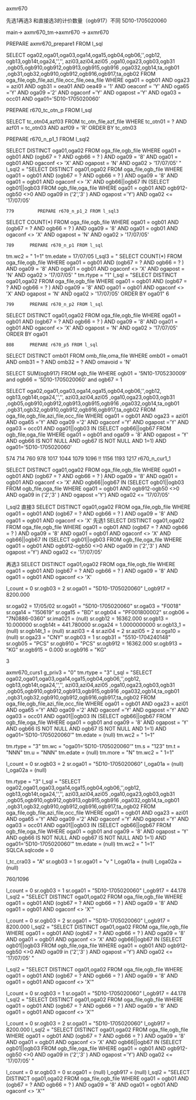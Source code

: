 axmr670

先选1再选3
和直接选3的计价数量（ogb917）不同
5D10-1705020060

main→ axmr670_tm→axmr670
        → axmr670


PREPARE axmr670_prepare1 FROM l_sql

SELECT oga02,oga01,oga03,oga14,oga15,ogb04,ogb06,'',ogb12,        ogb13,ogb14t,oga24,'','',       azi03,azi04,azi05        ,oga10,oga23,ogb03,ogb31                                ,ogb05,ogb910,ogb912,ogb913,ogb915,ogb916               ,oga032,ogb14,ta_ogb01       ,ogb31,ogb32,ogb910,ogb912,ogb916,ogb917,ta_ogb02   FROM oga_file,ogb_file,azi_file,occ_file,oea_file  WHERE oga01 = ogb01 AND oga23 = azi01 AND ogb31 = oea01 AND oea49 = '1' AND oeaconf = 'Y' AND oga65 ='Y' AND oga09 ='2'    AND ogaconf ='Y' AND ogapost ='Y'    AND oga03 = occ01    AND oga01='5D10-1705020060'


PREPARE r670_tc_otn_p FROM l_sql

SELECT tc_otn04,azf03 FROM tc_otn_file,azf_file  WHERE tc_otn01 = ?    AND azf01 = tc_otn03 AND azf09 = 'R'  ORDER BY tc_otn03 

PREPARE r670_n_p1_1 FROM l_sql2


SELECT DISTINCT oga01,oga02  FROM oga_file,ogb_file WHERE oga01 = ogb01    AND (ogb67 = ? AND  ogb66  = ? )   AND oga09 = '8'   AND oga01 = ogb01   AND ogaconf <> 'X' AND ogapost = 'N'  AND oga02 > '17/07/05' "
l_sql2 = "SELECT DISTINCT oga01,oga02  FROM oga_file,ogb_file WHERE oga01 = ogb01    AND (ogb67 = ? AND  ogb66  = ? )   AND oga09 = '8'   AND oga01 = ogb01   AND ogaconf <> 'X' AND ogb66||ogb67 IN (SELECT ogb01||ogb03 FROM ogb_file,oga_file   WHERE oga01 = ogb01 AND ogb912-ogb50 <>0 AND oga09 in ('2','3' ) AND ogapost ='Y')  AND oga02 <= '17/07/05'


	779	        PREPARE r670_n_p1_2 FROM l_sql3


SELECT COUNT(*)   FROM oga_file,ogb_file WHERE oga01 = ogb01    AND (ogb67 = ? AND  ogb66  = ? )   AND oga09 = '8'   AND oga01 = ogb01   AND ogaconf <> 'X' AND ogapost = 'N'  AND oga02 > '17/07/05' 


	789	     PREPARE r670_n_p1 FROM l_sql

tm.wc2 = " 1=1"
tm.edate = 17/07/05
l_sql3 = " SELECT COUNT(*)   FROM oga_file,ogb_file WHERE oga01 = ogb01    AND (ogb67 = ? AND  ogb66  = ? )   AND oga09 = '8'   AND oga01 = ogb01   AND ogaconf <> 'X' AND ogapost = 'N'  AND oga02 > '17/07/05' "
tm.rtype = "1"
l_sql = "SELECT DISTINCT oga01,oga02  FROM oga_file,ogb_file WHERE oga01 = ogb01    AND (ogb67 = ? AND  ogb66  = ? )   AND oga09 = '8'   AND oga01 = ogb01   AND ogaconf <> 'X' AND ogapost = 'N'  AND oga02 > '17/07/05'  ORDER BY oga01"
6


	799	     PREPARE r670_n_p2 FROM l_sql

SELECT DISTINCT oga01,oga02  FROM oga_file,ogb_file WHERE oga01 = ogb01    AND (ogb67 = ? AND  ogb66  = ? )   AND oga09 = '8'   AND oga01 = ogb01   AND ogaconf <> 'X' AND ogapost = 'N'  AND oga02 > '17/07/05'  ORDER BY oga01


	808	     PREPARE r670_p5 FROM l_sql

SELECT DISTINCT omb01  FROM omb_file,oma_file WHERE omb01 = oma01   AND omb31 = ?    AND omb32 = ?    AND omavoid = 'N'



SELECT SUM(ogb917)
FROM ogb_file
WHERE  ogb01 = '5N10-1705230009'  and
ogb66 = '5D10-1705020060' and  ogb67 = 1


 SELECT oga02,oga01,oga03,oga14,oga15,ogb04,ogb06,'',ogb12,        ogb13,ogb14t,oga24,'','',       azi03,azi04,azi05        ,oga10,oga23,ogb03,ogb31                                ,ogb05,ogb910,ogb912,ogb913,ogb915,ogb916               ,oga032,ogb14,ta_ogb01       ,ogb31,ogb32,ogb910,ogb912,ogb916,ogb917,ta_ogb02   FROM oga_file,ogb_file,azi_file,occ_file  WHERE oga01 = ogb01 AND oga23 = azi01 AND oga65 ='Y' AND oga09 ='2'    AND ogaconf ='Y' AND ogapost ='Y'    AND oga03 = occ01    AND oga01||ogb03 IN (SELECT ogb66||ogb67 FROM ogb_file,oga_file WHERE oga01 = ogb01 and oga09 = '8' AND ogapost = 'Y' AND ogb66 IS NOT NULL AND ogb67 IS NOT NULL AND  1=1)   AND oga01='5D10-1705020060'

 574
 714
 760
 978
 1017
 1044
 1079
 1096 !!
 1156
 1193
 1217
 r670_n_cur1_1

SELECT DISTINCT oga01,oga02  FROM oga_file,ogb_file WHERE oga01 = ogb01    AND (ogb67 = ? AND  ogb66  = ? )   AND oga09 = '8'   AND oga01 = ogb01   AND ogaconf <> 'X' AND ogb66||ogb67 IN (SELECT ogb01||ogb03 FROM ogb_file,oga_file   WHERE oga01 = ogb01 AND ogb912-ogb50 <>0 AND oga09 in ('2','3' ) AND ogapost ='Y')  AND oga02 <= '17/07/05' 

l_sql2
直接3
SELECT DISTINCT oga01,oga02  FROM oga_file,ogb_file WHERE oga01 = ogb01    AND (ogb67 = ? AND  ogb66  = ? )   AND oga09 = '8'   AND oga01 = ogb01   AND ogaconf <> 'X'
先选1
SELECT DISTINCT oga01,oga02  FROM oga_file,ogb_file WHERE oga01 = ogb01    AND (ogb67 = ? AND  ogb66  = ? )   AND oga09 = '8'   AND oga01 = ogb01   AND ogaconf <> 'X' AND ogb66||ogb67 IN (SELECT ogb01||ogb03 FROM ogb_file,oga_file   WHERE oga01 = ogb01 AND ogb912-ogb50 <>0 AND oga09 in ('2','3' ) AND ogapost ='Y')  AND oga02 <= '17/07/05' 

再选3
SELECT DISTINCT oga01,oga02  FROM oga_file,ogb_file WHERE oga01 = ogb01    AND (ogb67 = ? AND  ogb66  = ? )   AND oga09 = '8'   AND oga01 = ogb01   AND ogaconf <> 'X'



 l_count = 0
sr.ogb03 = 2
sr.oga01 = "5D10-1705020060"
l_ogb917 = 8200.000

sr.oga02 = 17/05/02
sr.oga01 = "5D10-1705020060"
sr.oga03 = "F0018"
sr.oga14 = "150619"
sr.oga15 = "BD"
sr.ogb04 = "PF001800002"
sr.ogb06 = "7N0886-0360"
sr.ima021 = (null)
sr.ogb12 = 16362.000
sr.ogb13 = 10.000000
sr.ogb14t = 441.780000
sr.oga24 = 1.0000000000
sr.ogb13_1 = (null)
sr.ogb14t_1 = (null)
sr.azi03 = 4
sr.azi04 = 2
sr.azi05 = 2
sr.oga10 = (null)
sr.oga23 = "CNY"
sr.ogb03 = 1
sr.ogb31 = "5510-1704240148"
sr.ogb05 = "PCS"
sr.ogb910 = "PCS"
sr.ogb912 = 16362.000
sr.ogb913 = "KG"
sr.ogb915 = 0.000
sr.ogb916 = "KG"


3

axmr670_curs1
g_priv3 = "0"
tm.rtype = "3"
l_sql = "SELECT oga02,oga01,oga03,oga14,oga15,ogb04,ogb06,'',ogb12,        ogb13,ogb14t,oga24,'','',       azi03,azi04,azi05        ,oga10,oga23,ogb03,ogb31                                ,ogb05,ogb910,ogb912,ogb913,ogb915,ogb916               ,oga032,ogb14,ta_ogb01       ,ogb31,ogb32,ogb910,ogb912,ogb916,ogb917,ta_ogb02   FROM oga_file,ogb_file,azi_file,occ_file  WHERE oga01 = ogb01 AND oga23 = azi01 AND oga65 ='Y' AND oga09 ='2'    AND ogaconf ='Y' AND ogapost ='Y'    AND oga03 = occ01    AND oga01||ogb03 IN (SELECT ogb66||ogb67 FROM ogb_file,oga_file WHERE oga01 = ogb01 and oga09 = '8' AND ogapost = 'Y' AND ogb66 IS NOT NULL AND ogb67 IS NOT NULL AND  1=1)   AND oga01='5D10-1705020060'"
tm.edate = (null)
tm.wc2 = " 1=1"


tm.rtype = "3"
tm.wc = "oga01='5D10-1705020060'"
tm.s = "123"
tm.t = "NNN"
tm.u = "NNN"
tm.edate = (null)
tm.more = "N"
tm.wc2 = " 1=1"


l_count = 0
sr.ogb03 = 2
sr.oga01 = "5D10-1705020060"
l_oga01a = (null)
l_oga02a = (null)


tm.rtype = "3"
l_sql = "SELECT oga02,oga01,oga03,oga14,oga15,ogb04,ogb06,'',ogb12,        ogb13,ogb14t,oga24,'','',       azi03,azi04,azi05        ,oga10,oga23,ogb03,ogb31                                ,ogb05,ogb910,ogb912,ogb913,ogb915,ogb916               ,oga032,ogb14,ta_ogb01       ,ogb31,ogb32,ogb910,ogb912,ogb916,ogb917,ta_ogb02   FROM oga_file,ogb_file,azi_file,occ_file  WHERE oga01 = ogb01 AND oga23 = azi01 AND oga65 ='Y' AND oga09 ='2'    AND ogaconf ='Y' AND ogapost ='Y'    AND oga03 = occ01    AND oga01||ogb03 IN (SELECT ogb66||ogb67 FROM ogb_file,oga_file WHERE oga01 = ogb01 and oga09 = '8' AND ogapost = 'Y' AND ogb66 IS NOT NULL AND ogb67 IS NOT NULL AND  1=1)   AND oga01='5D10-1705020060'"
tm.edate = (null)
tm.wc2 = " 1=1"
SQLCA.sqlcode = 0

l_tc_cra03 = "A"
sr.ogb03 = 1
sr.oga01 = "v "
l_oga01a = (null)
l_oga02a = (null)



760/1096

l_count = 0
sr.ogb03 = 1
sr.oga01 = "5D10-1705020060"
l_ogb917 = 44.178
l_sql2 = "SELECT DISTINCT oga01,oga02  FROM oga_file,ogb_file WHERE oga01 = ogb01    AND (ogb67 = ? AND  ogb66  = ? )   AND oga09 = '8'   AND oga01 = ogb01   AND ogaconf <> 'X'"



l_count = 0
sr.ogb03 = 2
sr.oga01 = "5D10-1705020060"
l_ogb917 = 8200.000
l_sql2 = "SELECT DISTINCT oga01,oga02  FROM oga_file,ogb_file WHERE oga01 = ogb01    AND (ogb67 = ? AND  ogb66  = ? )   AND oga09 = '8'   AND oga01 = ogb01   AND ogaconf <> 'X' AND ogb66||ogb67 IN (SELECT ogb01||ogb03 FROM ogb_file,oga_file   WHERE oga01 = ogb01 AND ogb912-ogb50 <>0 AND oga09 in ('2','3' ) AND ogapost ='Y')  AND oga02 <= '17/07/05' "



l_sql2 = "SELECT DISTINCT oga01,oga02  FROM oga_file,ogb_file WHERE oga01 = ogb01    AND (ogb67 = ? AND  ogb66  = ? )   AND oga09 = '8'   AND oga01 = ogb01   AND ogaconf <> 'X'"

l_count = 0
sr.ogb03 = 1
sr.oga01 = "5D10-1705020060"
l_ogb917 = 44.178
l_sql2 = "SELECT DISTINCT oga01,oga02  FROM oga_file,ogb_file WHERE oga01 = ogb01    AND (ogb67 = ? AND  ogb66  = ? )   AND oga09 = '8'   AND oga01 = ogb01   AND ogaconf <> 'X'"

l_count = 0
sr.ogb03 = 2
sr.oga01 = "5D10-1705020060"
l_ogb917 = 8200.000
l_sql2 = "SELECT DISTINCT oga01,oga02  FROM oga_file,ogb_file WHERE oga01 = ogb01    AND (ogb67 = ? AND  ogb66  = ? )   AND oga09 = '8'   AND oga01 = ogb01   AND ogaconf <> 'X' AND ogb66||ogb67 IN (SELECT ogb01||ogb03 FROM ogb_file,oga_file   WHERE oga01 = ogb01 AND ogb912-ogb50 <>0 AND oga09 in ('2','3' ) AND ogapost ='Y')  AND oga02 <= '17/07/05' "


l_count = 0
sr.ogb03 = 0
sr.oga01 = (null)
l_ogb917 = (null)
l_sql2 = "SELECT DISTINCT oga01,oga02  FROM oga_file,ogb_file WHERE oga01 = ogb01    AND (ogb67 = ? AND  ogb66  = ? )   AND oga09 = '8'   AND oga01 = ogb01   AND ogaconf <> 'X'"

